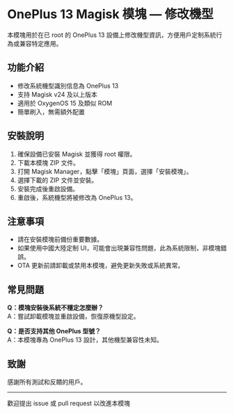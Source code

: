 # OnePlus 13 Magisk 模塊 — 修改機型

本模塊用於在已 root 的 OnePlus 13 設備上修改機型資訊，方便用戶定制系統行為或兼容特定應用。

## 功能介紹

- 修改系統機型識別信息為 OnePlus 13
- 支持 Magisk v24 及以上版本
- 適用於 OxygenOS 15 及類似 ROM
- 簡單刷入，無需額外配置

## 安裝說明

1. 確保設備已安裝 Magisk 並獲得 root 權限。
2. 下載本模塊 ZIP 文件。
3. 打開 Magisk Manager，點擊「模塊」頁面，選擇「安裝模塊」。
4. 選擇下載的 ZIP 文件並安裝。
5. 安裝完成後重啟設備。
6. 重啟後，系統機型將被修改為 OnePlus 13。

## 注意事項

- 請在安裝模塊前備份重要數據。
- 如果使用中國大陸定制 UI，可能會出現兼容性問題，此為系統限制，非模塊錯誤。
- OTA 更新前請卸載或禁用本模塊，避免更新失敗或系統異常。

## 常見問題

**Q：模塊安裝後系統不穩定怎麼辦？**  
A：嘗試卸載模塊並重啟設備，恢復原機型設定。

**Q：是否支持其他 OnePlus 型號？**  
A：本模塊專為 OnePlus 13 設計，其他機型兼容性未知。

## 致謝

感謝所有測試和反饋的用戶。

---

歡迎提出 issue 或 pull request 以改進本模塊
